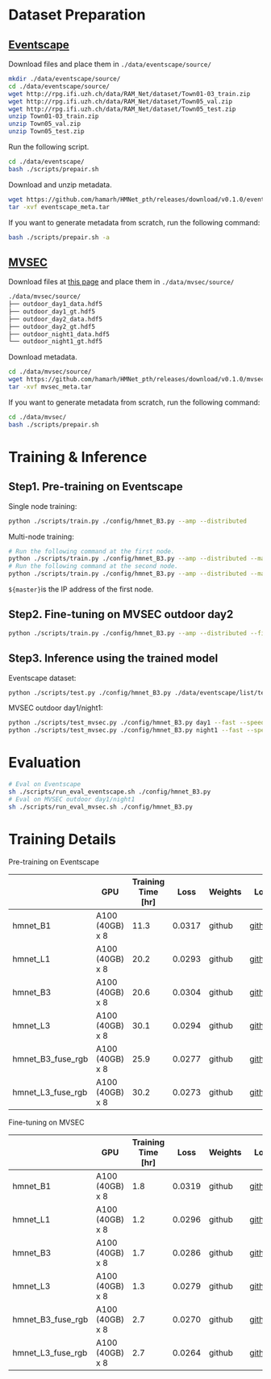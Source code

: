 # Dataset Preparation

## [Eventscape](https://github.com/uzh-rpg/rpg_ramnet)

Download files and place them in `./data/eventscape/source/`

```bash
mkdir ./data/eventscape/source/
cd ./data/eventscape/source/
wget http://rpg.ifi.uzh.ch/data/RAM_Net/dataset/Town01-03_train.zip
wget http://rpg.ifi.uzh.ch/data/RAM_Net/dataset/Town05_val.zip
wget http://rpg.ifi.uzh.ch/data/RAM_Net/dataset/Town05_test.zip
unzip Town01-03_train.zip
unzip Town05_val.zip
unzip Town05_test.zip
```

Run the following script.

```bash
cd ./data/eventscape/
bash ./scripts/prepair.sh
```

Download and unzip metadata.

```bash
wget https://github.com/hamarh/HMNet_pth/releases/download/v0.1.0/eventscape_meta.tar
tar -xvf eventscape_meta.tar
```

If you want to generate metadata from scratch, run the following command:

```bash
bash ./scripts/prepair.sh -a
```

## [MVSEC](https://daniilidis-group.github.io/mvsec/)

Download files at [this page](https://daniilidis-group.github.io/mvsec/download/) and place them in `./data/mvsec/source/`

```bash
./data/mvsec/source/
├── outdoor_day1_data.hdf5
├── outdoor_day1_gt.hdf5
├── outdoor_day2_data.hdf5
├── outdoor_day2_gt.hdf5
├── outdoor_night1_data.hdf5
└── outdoor_night1_gt.hdf5
```

Download metadata.

```bash
cd ./data/mvsec/source/
wget https://github.com/hamarh/HMNet_pth/releases/download/v0.1.0/mvsec_meta.tar
tar -xvf mvsec_meta.tar
```

If you want to generate metadata from scratch, run the following command:

```bash
cd ./data/mvsec/
bash ./scripts/prepair.sh
```

# Training & Inference

## Step1. Pre-training on Eventscape

Single node training:

```bash
python ./scripts/train.py ./config/hmnet_B3.py --amp --distributed
```

Multi-node training:

```bash
# Run the following command at the first node.
python ./scripts/train.py ./config/hmnet_B3.py --amp --distributed --master ${master} --node 1/2
# Run the following command at the second node.
python ./scripts/train.py ./config/hmnet_B3.py --amp --distributed --master ${master} --node 2/2
```

`${master}`is the IP address of the first node.

## Step2. Fine-tuning on MVSEC outdoor day2

```bash
python ./scripts/train.py ./config/hmnet_B3.py --amp --distributed --finetune --overwrite
```

## Step3. Inference using the trained model

Eventscape dataset:

```bash
python ./scripts/test.py ./config/hmnet_B3.py ./data/eventscape/list/test/ ./data/eventscape/ --fast --speed_test
```

MVSEC outdoor day1/night1:

```bash
python ./scripts/test_mvsec.py ./config/hmnet_B3.py day1 --fast --speed_test
python ./scripts/test_mvsec.py ./config/hmnet_B3.py night1 --fast --speed_test
```

# Evaluation

```bash
# Eval on Eventscape
sh ./scripts/run_eval_eventscape.sh ./config/hmnet_B3.py
# Eval on MVSEC outdoor day1/night1
sh ./scripts/run_eval_mvsec.sh ./config/hmnet_B3.py
```

# Training Details

Pre-training on Eventscape

|  | GPU | Training Time [hr] | Loss | Weights | Log |
| --- | --- | --- | --- | --- | --- |
| hmnet_B1 | A100 (40GB) x 8 | 11.3 | 0.0317 | github | [github](https://github.com/hamarh/HMNet_pth/releases/download/v0.1.0/eventscape_hmnet_B1.csv) |
| hmnet_L1 | A100 (40GB) x 8 | 20.2 | 0.0293 | github | [github](https://github.com/hamarh/HMNet_pth/releases/download/v0.1.0/eventscape_hmnet_L1.csv) |
| hmnet_B3 | A100 (40GB) x 8 | 20.6 | 0.0304 | github | [github](https://github.com/hamarh/HMNet_pth/releases/download/v0.1.0/eventscape_hmnet_B3.csv) |
| hmnet_L3 | A100 (40GB) x 8 | 30.1 | 0.0294 | github | [github](https://github.com/hamarh/HMNet_pth/releases/download/v0.1.0/eventscape_hmnet_L3.csv) |
| hmnet_B3_fuse_rgb | A100 (40GB) x 8 | 25.9 | 0.0277 | github | [github](https://github.com/hamarh/HMNet_pth/releases/download/v0.1.0/eventscape_hmnet_B3_fuse_rgb.csv) |
| hmnet_L3_fuse_rgb | A100 (40GB) x 8 | 30.2 | 0.0273 | github | [github](https://github.com/hamarh/HMNet_pth/releases/download/v0.1.0/eventscape_hmnet_L3_fuse_rgb.csv) |

Fine-tuning on MVSEC

|  | GPU | Training Time [hr] | Loss | Weights | Log |
| --- | --- | --- | --- | --- | --- |
| hmnet_B1 | A100 (40GB) x 8 | 1.8 | 0.0319 | github | [github](https://github.com/hamarh/HMNet_pth/releases/download/v0.1.0/mvsec_hmnet_B1.csv) |
| hmnet_L1 | A100 (40GB) x 8 | 1.2 | 0.0296 | github | [github](https://github.com/hamarh/HMNet_pth/releases/download/v0.1.0/mvsec_hmnet_L1.csv) |
| hmnet_B3 | A100 (40GB) x 8 | 1.7 | 0.0286 | github | [github](https://github.com/hamarh/HMNet_pth/releases/download/v0.1.0/mvsec_hmnet_B3.csv) |
| hmnet_L3 | A100 (40GB) x 8 | 1.3 | 0.0279 | github | [github](https://github.com/hamarh/HMNet_pth/releases/download/v0.1.0/mvsec_hmnet_L3.csv) |
| hmnet_B3_fuse_rgb | A100 (40GB) x 8 | 2.7 | 0.0270 | github | [github](https://github.com/hamarh/HMNet_pth/releases/download/v0.1.0/mvsec_hmnet_B3_fuse_rgb.csv) |
| hmnet_L3_fuse_rgb | A100 (40GB) x 8 | 2.7 | 0.0264 | github | [github](https://github.com/hamarh/HMNet_pth/releases/download/v0.1.0/mvsec_hmnet_L3_fuse_rgb.csv) |
